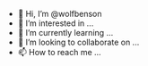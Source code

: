 - 👋 Hi, I’m @wolfbenson
- 👀 I’m interested in ...
- 🌱 I’m currently learning ...
- 💞️ I’m looking to collaborate on ...
- 📫 How to reach me ...

<!---
wolfbenson/wolfbenson is a ✨ special ✨ repository because its `README.md` (this file) appears on your GitHub profile.
You can click the Preview link to take a look at your changes.
--->
